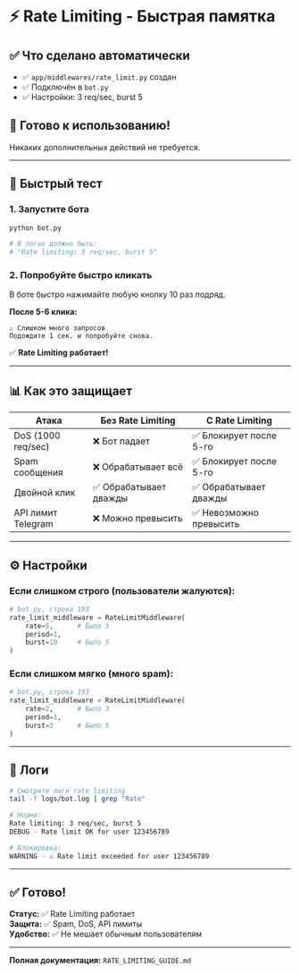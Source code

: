 # ⚡ Rate Limiting - Быстрая памятка

## ✅ Что сделано автоматически

- ✅ `app/middlewares/rate_limit.py` создан
- ✅ Подключён в `bot.py`
- ✅ Настройки: 3 req/sec, burst 5

## 🚀 Готово к использованию!

Никаких дополнительных действий не требуется.

---

## 🧪 Быстрый тест

### 1. Запустите бота

```bash
python bot.py

# В логах должно быть:
# "Rate limiting: 3 req/sec, burst 5"
```

### 2. Попробуйте быстро кликать

В боте быстро нажимайте любую кнопку 10 раз подряд.

**После 5-6 клика:**
```
⚠️ Слишком много запросов
Подождите 1 сек. и попробуйте снова.
```

✅ **Rate Limiting работает!**

---

## 📊 Как это защищает

| Атака | Без Rate Limiting | С Rate Limiting |
|-------|------------------|-----------------|
| DoS (1000 req/sec) | ❌ Бот падает | ✅ Блокирует после 5-го |
| Spam сообщения | ❌ Обрабатывает всё | ✅ Блокирует после 5-го |
| Двойной клик | ✅ Обрабатывает дважды | ✅ Обрабатывает дважды |
| API лимит Telegram | ❌ Можно превысить | ✅ Невозможно превысить |

---

## ⚙️ Настройки

### Если слишком строго (пользователи жалуются):

```python
# bot.py, строка 193
rate_limit_middleware = RateLimitMiddleware(
    rate=5,      # Было 3
    period=1,
    burst=10     # Было 5
)
```

### Если слишком мягко (много spam):

```python
# bot.py, строка 193
rate_limit_middleware = RateLimitMiddleware(
    rate=2,      # Было 3
    period=1,
    burst=3      # Было 5
)
```

---

## 📝 Логи

```bash
# Смотрите логи rate limiting
tail -f logs/bot.log | grep "Rate"

# Норма:
Rate limiting: 3 req/sec, burst 5
DEBUG - Rate limit OK for user 123456789

# Блокировка:
WARNING - ⚠️ Rate limit exceeded for user 123456789
```

---

## ✅ Готово!

**Статус:** ✅ Rate Limiting работает  
**Защита:** ✅ Spam, DoS, API лимиты  
**Удобство:** ✅ Не мешает обычным пользователям

---

**Полная документация:** `RATE_LIMITING_GUIDE.md`

